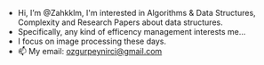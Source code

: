 - Hi, I’m @Zahkklm, I'm interested in Algorithms & Data Structures, Complexity and Research Papers about data structures. 
- Specifically, any kind of efficency management interests me...
- I focus on image processing these days.
- 📫 My email: ozgurpeynirci@gmail.com

<!---
Zahkklm/Zahkklm is a ✨ special ✨ repository because its `README.md` (this file) appears on your GitHub profile.
You can click the Preview link to take a look at your changes.
--->
